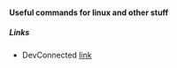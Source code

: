 #### Useful commands for linux and other stuff

##### Links
* DevConnected [link][1]


[1]: https://devconnected.com

